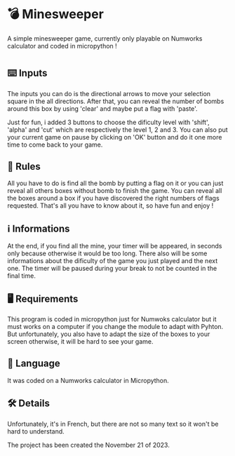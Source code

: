 # 💣 Minesweeper
A simple minesweeper game, currently only playable on Numworks calculator and coded in micropython  !
#

## ⌨️ Inputs
The inputs you can do is the directional arrows to move your selection square in the all directions. After that, you can reveal the number of bombs around this box by using 'clear' and maybe put a flag with 'paste'. 

Just for fun, i added 3 buttons to choose the dificulty level with 'shift', 'alpha' and 'cut' which are respectively the level 1, 2 and 3.
You can also put your current game on pause by clicking on 'OK' button and do it one more time to come back to your game.
##

## 📜 Rules
All you have to do is find all the bomb by putting a flag on it or you can just reveal all others boxes without bomb to finish the game. You can reveal all the boxes around a box if you have discovered the right numbers of flags requested. That's all you have to know about it, so have fun and enjoy !
##

## ℹ️ Informations
At the end, if you find all the mine, your timer will be appeared, in seconds only because otherwise it would be too long. There also will be some informations about the dificulty of the game you just played and the next one. The timer will be paused during your break to not be counted in the final time.
##

## 🖥️ Requirements
This program is coded in micropython just for Numwoks calculator but it must works on a computer if you change the module to adapt with Pyhton. But unfortunately, you also have to adapt the size of the boxes to your screen otherwise, it will be hard to see your game.
##

## 💬 Language
It was coded on a Numworks calculator in Micropython.
##

## 🛠️ Details
Unfortunately, it's in French, but there are not so many text so it won't be hard to understand.

The project has been created the November 21 of 2023.
##
